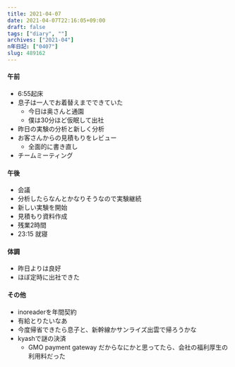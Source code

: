 ```yaml
---
title: 2021-04-07
date: 2021-04-07T22:16:05+09:00
draft: false
tags: ["diary", ""]
archives: ["2021-04"]
n年日記: ["0407"]
slug: 489162
---
```

#### 午前
- 6:55起床
- 息子は一人でお着替えまでできていた
  - 今日は奥さんと通園
  - 僕は30分ほど仮眠して出社
- 昨日の実験の分析と新しく分析
- お客さんからの見積もりをレビュー
  - 全面的に書き直し
- チームミーティング
#### 午後
- 会議
- 分析したらなんとかなりそうなので実験継続
- 新しい実験を開始
- 見積もり資料作成
- 残業2時間
- 23:15 就寝
#### 体調
- 昨日よりは良好
- ほぼ定時に出社できた
#### その他
- inoreaderを年間契約
- 有給とりたいなあ
- 今度帰省できたら息子と、新幹線かサンライズ出雲で帰ろうかな
- kyashで謎の決済
  - GMO payment gateway だからなにかと思ってたら、会社の福利厚生の利用料だった